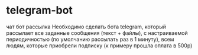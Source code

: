 # telegram-bot
чат бот рассылка
Необходимо сделать бота telegram, который рассылает все заданные сообщения (текст + файлы), с настраиваемой периодичностью (по умолчанию рассылать раз в 1 минуту), всем людям, которые приобрели подписку (к примеру прошла оплата в 500р)
